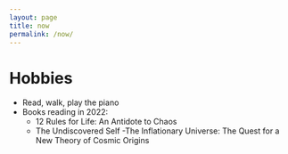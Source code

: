 ```yaml
---
layout: page
title: now
permalink: /now/
---
```

# Hobbies
- Read, walk, play the piano
- Books reading in 2022:
   - 12 Rules for Life: An Antidote to Chaos 
   - The Undiscovered Self
   -The Inflationary Universe: The Quest for a New Theory of Cosmic Origins
